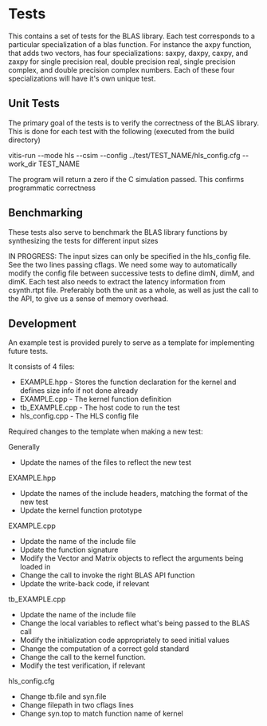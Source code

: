 # Tests

This contains a set of tests for the BLAS library. Each test corresponds to a particular
specialization of a blas function. For instance the axpy function, that adds two vectors, has four
specializations: saxpy, daxpy, caxpy, and zaxpy for single precision real, double precision real,
single precision complex, and double precision complex numbers. Each of these four specializations
will have it's own unique test.

## Unit Tests

The primary goal of the tests is to verify the correctness of the BLAS library. This is done for
each test with the following (executed from the build directory)

  vitis-run --mode hls --csim --config ../test/TEST_NAME/hls_config.cfg --work_dir TEST_NAME

The program will return a zero if the C simulation passed. This confirms programmatic correctness

## Benchmarking

These tests also serve to benchmark the BLAS library functions by synthesizing the tests for
different input sizes

IN PROGRESS: The input sizes can only be specified in the hls_config file. See the two lines
passing cflags. We need some way to automatically modify the config file between successive tests
to define dimN, dimM, and dimK. Each test also needs to extract the latency information from
csynth.rtpt file. Preferably both the unit as a whole, as well as just the call to the API, to give
us a sense of memory overhead.

## Development

An example test is provided purely to serve as a template for implementing future tests.

It consists of 4 files:

* EXAMPLE.hpp - Stores the function declaration for the kernel and defines size info if not done already
* EXAMPLE.cpp - The kernel function definition
* tb_EXAMPLE.cpp - The host code to run the test
* hls_config.cpp - The HLS config file

Required changes to the template when making a new test:

Generally
* Update the names of the files to reflect the new test

EXAMPLE.hpp
* Update the names of the include headers, matching the format of the new test
* Update the kernel function prototype

EXAMPLE.cpp
* Update the name of the include file
* Update the function signature
* Modify the Vector and Matrix objects to reflect the arguments being loaded in
* Change the call to invoke the right BLAS API function
* Update the write-back code, if relevant

tb_EXAMPLE.cpp
* Update the name of the include file
* Change the local variables to reflect what's being passed to the BLAS call
* Modify the initialization code appropriately to seed initial values
* Change the computation of a correct gold standard
* Change the call to the kernel function.
* Modify the test verification, if relevant

hls_config.cfg
* Change tb.file and syn.file
* Change filepath in two cflags lines
* Change syn.top to match function name of kernel
